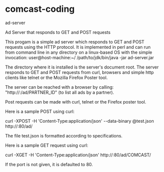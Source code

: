 # comcast-coding

ad-server

Ad Server that responds to GET and POST requests

This progam is a simple ad server which responds to GET and POST requests using the HTTP protocol. It is implemented in perl and can run from command line in any directory on a linux-based OS with the simple invocation: user@host-machine:~/ /path/to/jdk/bin/java -jar ad-server.jar

The directory where it is installed is the server's document root. The server responds to GET and POST requests from curl, browsers and simple http clients like telnet or the Mozilla Firefox Poster tool.

The server can be reached with a browser by calling: "http://<host>:<port>/ad/PARTNER_ID" (to list all ads by a partner).

Post requests can be made with curl, telnet or the Firefox poster tool.

Here is a sample POST using curl:

curl -XPOST -H 'Content-Type:application/json' --data-binary @test.json http://<server>:80/ad/

The file test.json is formatted according to specifications.

Here is a sample GET request using curl:

curl -XGET -H 'Content-Type:application/json' http://<server>:80/ad/COMCAST/

If the port is not given, it is defaulted to 80.
